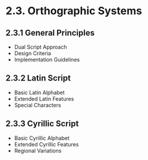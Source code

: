 # 2.3. Orthographic Systems

## 2.3.1 General Principles
- Dual Script Approach
- Design Criteria
- Implementation Guidelines

## 2.3.2 Latin Script
- Basic Latin Alphabet
- Extended Latin Features
- Special Characters

## 2.3.3 Cyrillic Script
- Basic Cyrillic Alphabet
- Extended Cyrillic Features
- Regional Variations


